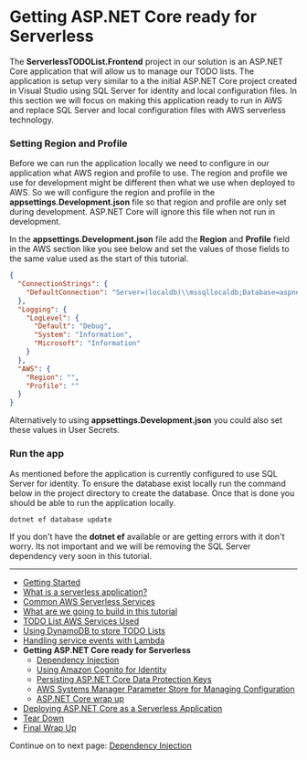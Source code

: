 # Getting ASP.NET Core ready for Serverless

The **ServerlessTODOList.Frontend** project in our solution is an ASP.NET Core application that will allow us to manage our TODO lists. The application
is setup very similar to a the initial ASP.NET Core project created in Visual Studio using SQL Server for identity and local configuration files. In this
section we will focus on making this application ready to run in AWS and replace SQL Server and local configuration files with AWS serverless technology.

### Setting Region and Profile

Before we can run the application locally we need to configure in our application what AWS region and profile to use. The region and profile we use 
for development might be different then what we use when deployed to AWS. So we will configure the region and profile in the **appsettings.Development.json** file
so that region and profile are only set during development. ASP.NET Core will ignore this file when not run in development. 

In the **appsettings.Development.json** file add the **Region** and **Profile** field in the AWS section like you see below and set the values of those fields to the same value used
as the start of this tutorial.

```json
{
  "ConnectionStrings": {
    "DefaultConnection": "Server=(localdb)\\mssqllocaldb;Database=aspnet-ServerlessTODOList-53bc9b9d-9d6a-45d4-8429-2a2761773502;Trusted_Connection=True;MultipleActiveResultSets=true"
  },
  "Logging": {
    "LogLevel": {
      "Default": "Debug",
      "System": "Information",
      "Microsoft": "Information"
    }
  },
  "AWS": {
    "Region": "",
    "Profile": ""
  }
}
```

Alternatively to using **appsettings.Development.json** you could also set these values in User Secrets.

### Run the app

As mentioned before the application is currently configured to use SQL Server for identity. To ensure the database exist locally run the command below in the project directory
to create the database. Once that is done you should be able to run the application locally.

```
dotnet ef database update
```

If you don't have the **dotnet ef** available or are getting errors with it don't worry. Its not important and we will be removing 
the SQL Server dependency very soon in this tutorial.


<!-- Generated Navigation -->
---

* [Getting Started](../GettingStarted.md)
* [What is a serverless application?](../WhatIsServerless.md)
* [Common AWS Serverless Services](../CommonServerlessServices.md)
* [What are we going to build in this tutorial](../WhatAreWeBuilding.md)
* [TODO List AWS Services Used](../TODOListServices.md)
* [Using DynamoDB to store TODO Lists](../DynamoDBModule/WhatIsDynamoDB.md)
* [Handling service events with Lambda](../StreamProcessing/ServiceEvents.md)
* **Getting ASP.NET Core ready for Serverless**
  * [Dependency Injection](../ASP.NETCoreFrontend/DependencyInjection.md)
  * [Using Amazon Cognito for Identity](../ASP.NETCoreFrontend/WebIdentity.md)
  * [Persisting ASP.NET Core Data Protection Keys](../ASP.NETCoreFrontend/ParameterStoreDataProtection.md)
  * [AWS Systems Manager Parameter Store for Managing Configuration](../ASP.NETCoreFrontend/ParameterStoreConfigurationProvider.md)
  * [ASP.NET Core wrap up](../ASP.NETCoreFrontend/FrontendWrapup.md)
* [Deploying ASP.NET Core as a Serverless Application](../DeployingFrontend/DeployingFrontend.md)
* [Tear Down](../TearDown.md)
* [Final Wrap Up](../FinalWrapup.md)

Continue on to next page: [Dependency Injection](../ASP.NETCoreFrontend/DependencyInjection.md)

